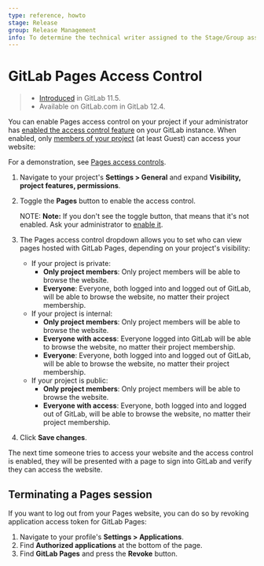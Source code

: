 ```yaml
---
type: reference, howto
stage: Release
group: Release Management
info: To determine the technical writer assigned to the Stage/Group associated with this page, see https://about.gitlab.com/handbook/engineering/ux/technical-writing/#designated-technical-writers
---
```


# GitLab Pages Access Control

> - [Introduced](https://gitlab.com/gitlab-org/gitlab-foss/-/issues/33422) in GitLab 11.5.
> - Available on GitLab.com in GitLab 12.4.

You can enable Pages access control on your project
if your administrator has [enabled the access control feature](../../../administration/pages/index.md#access-control)
on your GitLab instance. When enabled, only
[members of your project](../../permissions.md#project-members-permissions)
(at least Guest) can access your website:

<i class="fa fa-youtube-play youtube" aria-hidden="true"></i>
For a demonstration, see [Pages access controls](https://www.youtube.com/watch?v=tSPAr5mQYc8).

1. Navigate to your project's **Settings > General** and expand **Visibility, project features, permissions**.
1. Toggle the **Pages** button to enable the access control.

   NOTE: **Note:**
   If you don't see the toggle button, that means that it's not enabled.
   Ask your administrator to [enable it](../../../administration/pages/index.md#access-control).

1. The Pages access control dropdown allows you to set who can view pages hosted
   with GitLab Pages, depending on your project's visibility:

   - If your project is private:
     - **Only project members**: Only project members will be able to browse the website.
     - **Everyone**: Everyone, both logged into and logged out of GitLab, will be able to browse the website, no matter their project membership.
   - If your project is internal:
     - **Only project members**: Only project members will be able to browse the website.
     - **Everyone with access**: Everyone logged into GitLab will be able to browse the website, no matter their project membership.
     - **Everyone**: Everyone, both logged into and logged out of GitLab, will be able to browse the website, no matter their project membership.
   - If your project is public:
     - **Only project members**: Only project members will be able to browse the website.
     - **Everyone with access**: Everyone, both logged into and logged out of GitLab, will be able to browse the website, no matter their project membership.

1. Click **Save changes**.

The next time someone tries to access your website and the access control is
enabled, they will be presented with a page to sign into GitLab and verify they
can access the website.

## Terminating a Pages session

If you want to log out from your Pages website,
you can do so by revoking application access token for GitLab Pages:

1. Navigate to your profile's **Settings > Applications**.
1. Find **Authorized applications** at the bottom of the page.
1. Find **GitLab Pages** and press the **Revoke** button.
